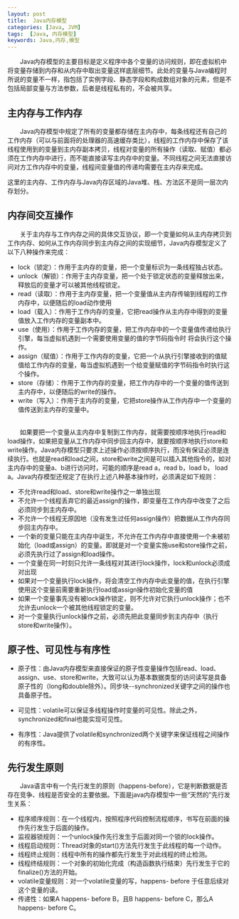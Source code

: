 ```yaml
---
layout: post
title:  Java内存模型
categories: [Java, JVM]
tags:  [Java, 内存模型]
keywords: Java,内存,模型
---
```



&emsp;&emsp;Java内存模型的主要目标是定义程序中各个变量的访问规则，即在虚拟机中将变量存储到内存和从内存中取出变量这样底层细节。此处的变量与Java编程时所说的变量不一样，指包括了实例字段、静态字段和构成数组对象的元素，但是不包括局部变量与方法参数，后者是线程私有的，不会被共享。




## 主内存与工作内存

&emsp;&emsp;Java内存模型中规定了所有的变量都存储在主内存中，每条线程还有自己的工作内存（可以与前面将的处理器的高速缓存类比），线程的工作内存中保存了该线程使用到的变量到主内存副本拷贝，线程对变量的所有操作（读取、赋值）都必须在工作内存中进行，而不能直接读写主内存中的变量。不同线程之间无法直接访问对方工作内存中的变量，线程间变量值的传递均需要在主内存来完成。 

这里的主内存、工作内存与Java内存区域的Java堆、栈、方法区不是同一层次内存划分。
    
## 内存间交互操作
&emsp;&emsp;关于主内存与工作内存之间的具体交互协议，即一个变量如何从主内存拷贝到工作内存、如何从工作内存同步到主内存之间的实现细节，Java内存模型定义了以下八种操作来完成：

* lock（锁定）：作用于主内存的变量，把一个变量标识为一条线程独占状态。
*  unlock（解锁）：作用于主内存变量，把一个处于锁定状态的变量释放出来，释放后的变量才可以被其他线程锁定。
* read（读取）：作用于主内存变量，把一个变量值从主内存传输到线程的工作内存中，以便随后的load动作使用
* load（载入）：作用于工作内存的变量，它把read操作从主内存中得到的变量值放入工作内存的变量副本中。
* use（使用）：作用于工作内存的变量，把工作内存中的一个变量值传递给执行引擎，每当虚拟机遇到一个需要使用变量的值的字节码指令时    将会执行这个操作。
* assign（赋值）：作用于工作内存的变量，它把一个从执行引擎接收到的值赋值给工作内存的变量，每当虚拟机遇到一个给变量赋值的字节码指令时执行这个操作。
* store（存储）：作用于工作内存的变量，把工作内存中的一个变量的值传送到主内存中，以便随后的write的操作。
* write（写入）：作用于主内存的变量，它把store操作从工作内存中一个变量的值传送到主内存的变量中。

<br>
&emsp;&emsp;如果要把一个变量从主内存中复制到工作内存，就需要按顺序地执行read和load操作，如果把变量从工作内存中同步回主内存中，就要按顺序地执行store和write操作。Java内存模型只要求上述操作必须按顺序执行，而没有保证必须是连续执行。也就是read和load之间，store和write之间是可以插入其他指令的，如对主内存中的变量a、b进行访问时，可能的顺序是read a，read b，load b， load a。Java内存模型还规定了在执行上述八种基本操作时，必须满足如下规则：

* 不允许read和load、store和write操作之一单独出现
* 不允许一个线程丢弃它的最近assign的操作，即变量在工作内存中改变了之后必须同步到主内存中。
* 不允许一个线程无原因地（没有发生过任何assign操作）把数据从工作内存同步回主内存中。
* 一个新的变量只能在主内存中诞生，不允许在工作内存中直接使用一个未被初始化（load或assign）的变量。即就是对一个变量实施use和store操作之前，必须先执行过了assign和load操作。
* 一个变量在同一时刻只允许一条线程对其进行lock操作，lock和unlock必须成对出现
* 如果对一个变量执行lock操作，将会清空工作内存中此变量的值，在执行引擎使用这个变量前需要重新执行load或assign操作初始化变量的值
* 如果一个变量事先没有被lock操作锁定，则不允许对它执行unlock操作；也不允许去unlock一个被其他线程锁定的变量。
* 对一个变量执行unlock操作之前，必须先把此变量同步到主内存中（执行store和write操作）。

## 原子性、可见性与有序性
* 原子性：由Java内存模型来直接保证的原子性变量操作包括read、load、assign、use、store和write，大致可以认为基本数据类型的访问读写是具备原子性的（long和double除外）。同步块--synchronized关键字之间的操作也具备原子性。

* 可见性：volatile可以保证多线程操作时变量的可见性。除此之外，synchronized和final也能实现可见性。

* 有序性：Java提供了volatile和synchronized两个关键字来保证线程之间操作的有序性。

## 先行发生原则
&emsp;&emsp;Java语言中有一个先行发生的原则（happens-before），它是判断数据是否存在竞争、线程是否安全的主要依据。下面是java内存模型中一些“天然的”先行发生关系：

* 程序顺序规则：在一个线程内，按照程序代码控制流程顺序，书写在前面的操作先行发生于后面的操作。
* 监视器锁规则：一个unlock操作先行发生于后面对同一个锁的lock操作。
* 线程启动规则：Thread对象的start()方法先行发生于此线程的每一个动作。
* 线程终止规则：线程中所有的操作都先行发生于对此线程的终止检测。
* 线程终结规则：一个对象的初始化完成（构造函数执行结束）先行发生于它的finalize()方法的开始。
* volatile变量规则：对一个volatile变量的写，happens- before 于任意后续对这个变量的读。
* 传递性：如果A happens- before B，且B happens- before C，那么A happens- before C。